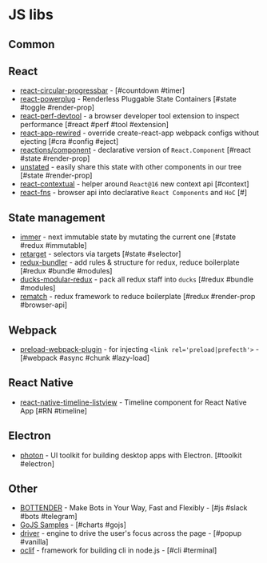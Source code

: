 # JS libs

## Common

## React

* [react-circular-progressbar](https://github.com/iqnivek/react-circular-progressbar) - [#countdown #timer]
* [react-powerplug](https://github.com/renatorib/react-powerplug) - Renderless Pluggable State Containers [#state #toggle #render-prop]
* [react-perf-devtool](https://github.com/nitin42/react-perf-devtool) - a browser developer tool extension to inspect performance [#react #perf #tool #extension]
* [react-app-rewired](https://github.com/timarney/react-app-rewired) - override create-react-app webpack configs without ejecting [#cra #config #eject]
* [reactions/component](https://github.com/reactions/component) - declarative version of `React.Component` [#react #state #render-prop]
* [unstated](https://github.com/jamiebuilds/unstated) - easily share this state with other components in our tree [#state #render-prop]
* [react-contextual](https://github.com/drcmda/react-contextual) - helper around `React@16` new context api [#context]
* [react-fns](https://github.com/jaredpalmer/react-fns) - browser api into declarative `React Components` and `HoC` [#]

## State management

* [immer](https://github.com/mweststrate/immer) - next immutable state by mutating the current one [#state #redux #immutable]
* [retarget](https://github.com/tkh44/retarget) - selectors via targets [#state #selector]
* [redux-bundler](https://github.com/HenrikJoreteg/redux-bundler) - add rules & structure for redux, reduce boilerplate [#redux #bundle #modules]
* [ducks-modular-redux](https://github.com/erikras/ducks-modular-redux) - pack all redux staff into `ducks` [#redux #bundle #modules]
* [rematch](https://github.com/rematch/rematch) - redux framework to reduce boilerplate [#redux #render-prop #browser-api]

## Webpack

* [preload-webpack-plugin](https://github.com/GoogleChromeLabs/preload-webpack-plugin) - for injecting `<link rel='preload|prefecth'>` - [#webpack #async #chunk #lazy-load]

## React Native

* [react-native-timeline-listview](https://github.com/thegamenicorus/react-native-timeline-listview) - Timeline component for React Native App [#RN #timeline]

## Electron

* [photon](https://github.com/connors/photon) - UI toolkit for building desktop apps with Electron. [#toolkit #electron]

## Other

* [BOTTENDER](https://bottender.js.org/) - Make Bots in Your Way, Fast and Flexibly - [#js #slack #bots #telegram]
* [GoJS Samples](https://gojs.net/latest/samples/index.html) - [#charts #gojs]
* [driver](https://github.com/kamranahmedse/driver.js) - engine to drive the user's focus across the page - [#popup #vanilla]
* [oclif](https://github.com/oclif/oclif) - framework for building cli in node.js - [#cli #terminal]
